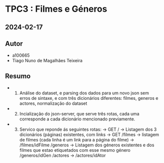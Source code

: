 # TPC3 : Filmes e Géneros
## 2024-02-17

## Autor
- a100665
- Tiago Nuno de Magalhães Teixeira

## Resumo

 - 1. Análise do dataset, e parsing dos dados para um novo json sem erros de sintaxe, e com três dicionários diferentes: filmes, generos e actores, normalização do dataset
 - 2. Incialização do json-server, que serve três rotas, cada uma corresponde a cada dicionário mencionado previamente.
 - 3. Servico que reponde ás seguintes rotas:
        -> GET / -> Listagem dos 3 dicionários (páginas) existentes, com links
        -> GET /filmes -> listagem de filmes (cada linha é um link para a página do filme)
        -> /filmes/idFilme
            /generos -> Listagem dos géneros existentes e dos filmes que estao etiquetados com esse mesmo género
            /generos/idGen
            /actores -> 
            /actores/idAtor
